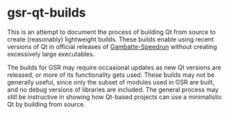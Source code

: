 # gsr-qt-builds

This is an attempt to document the process of building Qt from source to create (reasonably) lightweight builds. These builds enable using recent versions of Qt in official releases of [Gambatte-Speedrun](https://github.com/pokemon-speedrunning/gambatte-speedrun) without creating excessively large executables.

The builds for GSR may require occasional updates as new Qt versions are released, or more of its functionality gets used. These builds may not be generally useful, since only the subset of modules used in GSR are built, and no debug versions of libraries are included. The general process may still be instructive in showing how Qt-based projects can use a minimalistic Qt by building from source.
